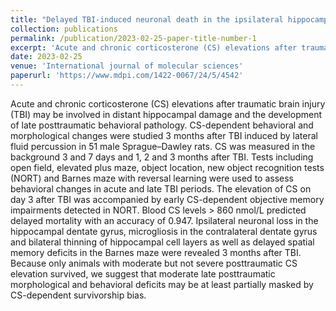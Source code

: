 ```yaml
---
title: "Delayed TBI-induced neuronal death in the ipsilateral hippocampus and behavioral deficits in rats: influence of corticosterone-dependent survivorship bias?"
collection: publications
permalink: /publication/2023-02-25-paper-title-number-1
excerpt: 'Acute and chronic corticosterone (CS) elevations after traumatic brain injury (TBI) may be involved in distant hippocampal damage and the development of late posttraumatic behavioral pathology. CS-dependent behavioral and morphological changes were studied 3 months after TBI induced by lateral fluid percussion in 51 male Sprague–Dawley rats. CS was measured in the background 3 and 7 days and 1, 2 and 3 months after TBI. Tests including open field, elevated plus maze, object location, new object recognition tests (NORT) and Barnes maze with reversal learning were used to assess behavioral changes in acute and late TBI periods. The elevation of CS on day 3 after TBI was accompanied by early CS-dependent objective memory impairments detected in NORT. Blood CS levels > 860 nmol/L predicted delayed mortality with an accuracy of 0.947. Ipsilateral neuronal loss in the hippocampal dentate gyrus, microgliosis in the contralateral dentate gyrus and bilateral thinning of hippocampal cell layers as well as delayed spatial memory deficits in the Barnes maze were revealed 3 months after TBI. Because only animals with moderate but not severe posttraumatic CS elevation survived, we suggest that moderate late posttraumatic morphological and behavioral deficits may be at least partially masked by CS-dependent survivorship bias.'
date: 2023-02-25
venue: 'International journal of molecular sciences'
paperurl: 'https://www.mdpi.com/1422-0067/24/5/4542'
---
```


Acute and chronic corticosterone (CS) elevations after traumatic brain injury (TBI) may be involved in distant hippocampal damage and the development of late posttraumatic behavioral pathology. CS-dependent behavioral and morphological changes were studied 3 months after TBI induced by lateral fluid percussion in 51 male Sprague–Dawley rats. CS was measured in the background 3 and 7 days and 1, 2 and 3 months after TBI. Tests including open field, elevated plus maze, object location, new object recognition tests (NORT) and Barnes maze with reversal learning were used to assess behavioral changes in acute and late TBI periods. The elevation of CS on day 3 after TBI was accompanied by early CS-dependent objective memory impairments detected in NORT. Blood CS levels > 860 nmol/L predicted delayed mortality with an accuracy of 0.947. Ipsilateral neuronal loss in the hippocampal dentate gyrus, microgliosis in the contralateral dentate gyrus and bilateral thinning of hippocampal cell layers as well as delayed spatial memory deficits in the Barnes maze were revealed 3 months after TBI. Because only animals with moderate but not severe posttraumatic CS elevation survived, we suggest that moderate late posttraumatic morphological and behavioral deficits may be at least partially masked by CS-dependent survivorship bias.